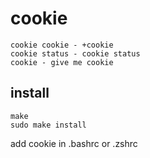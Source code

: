 # cookie
```
cookie cookie - +cookie
cookie status - cookie status
cookie - give me cookie 
```

## install
```
make
sudo make install
```
add cookie in .bashrc or .zshrc
